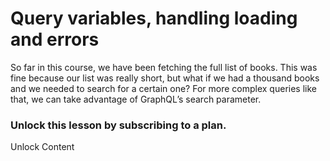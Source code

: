 # Query variables, handling loading and errors

So far in this course, we have been fetching the full list of books. This was fine because our list was really short, but what if we had a thousand books and we needed to search for a certain one? For more complex queries like that, we can take advantage of GraphQL’s search parameter.

### Unlock this lesson by subscribing to a plan.

Unlock Content